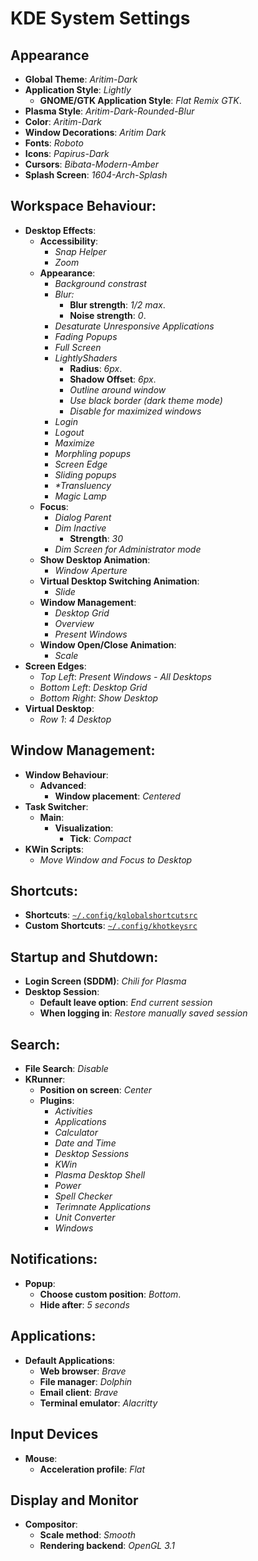 # KDE System Settings

## Appearance

- **Global Theme**: _Aritim-Dark_
- **Application Style**: _Lightly_
  - **GNOME/GTK Application Style**: _Flat Remix GTK_.
- **Plasma Style**: _Aritim-Dark-Rounded-Blur_
- **Color**: _Aritim-Dark_
- **Window Decorations**: _Aritim Dark_
- **Fonts**: _Roboto_
- **Icons**: _Papirus-Dark_
- **Cursors**: _Bibata-Modern-Amber_
- **Splash Screen**: _1604-Arch-Splash_

## Workspace Behaviour:

- **Desktop Effects**:
  - **Accessibility**:
    - _Snap Helper_
    - _Zoom_
  - **Appearance**:
    - _Background constrast_
    - _Blur:_
      - **Blur strength**: _1/2 max_.
      - **Noise strength**: _0_.
    - _Desaturate Unresponsive Applications_
    - _Fading Popups_
    - _Full Screen_
    - _LightlyShaders_
      - **Radius**: _6px_.
      - **Shadow Offset**: _6px_.
      - _Outline around window_
      - _Use black border (dark theme mode)_
      - _Disable for maximized windows_
    - _Login_
    - _Logout_
    - _Maximize_
    - _Morphling popups_
    - _Screen Edge_
    - _Sliding popups_
    - _\*Transluency_
    - _Magic Lamp_
  - **Focus**:
    - _Dialog Parent_
    - _Dim Inactive_
      - **Strength**: _30_
    - _Dim Screen for Administrator mode_
  - **Show Desktop Animation**:
    - _Window Aperture_
  - **Virtual Desktop Switching Animation**:
    - _Slide_
  - **Window Management**:
    - _Desktop Grid_
    - _Overview_
    - _Present Windows_
  - **Window Open/Close Animation**:
    - _Scale_
- **Screen Edges**:
  - _Top Left_: _Present Windows - All Desktops_
  - _Bottom Left_: _Desktop Grid_
  - _Bottom Right_: _Show Desktop_
- **Virtual Desktop**:
  - _Row 1_: _4 Desktop_

## Window Management:

- **Window Behaviour**:
  - **Advanced**:
    - **Window placement**: _Centered_
- **Task Switcher**:
  - **Main**:
    - **Visualization**:
      - **Tick**: _Compact_
- **KWin Scripts**:
  - _Move Window and Focus to Desktop_

## Shortcuts:

- **Shortcuts**: [`~/.config/kglobalshortcutsrc`](./.config/kglobalshortcutsrc)
- **Custom Shortcuts**: [`~/.config/khotkeysrc`](./.config/khotkeysrc)

## Startup and Shutdown:

- **Login Screen (SDDM)**: _Chili for Plasma_
- **Desktop Session**:
  - **Default leave option**: _End current session_
  - **When logging in**: _Restore manually saved session_

## Search:

- **File Search**: _Disable_
- **KRunner**:
  - **Position on screen**: _Center_
  - **Plugins**:
    - _Activities_
    - _Applications_
    - _Calculator_
    - _Date and Time_
    - _Desktop Sessions_
    - _KWin_
    - _Plasma Desktop Shell_
    - _Power_
    - _Spell Checker_
    - _Terimnate Applications_
    - _Unit Converter_
    - _Windows_

## Notifications:

- **Popup**:
  - **Choose custom position**: _Bottom_.
  - **Hide after**: _5 seconds_

## Applications:

- **Default Applications**:
  - **Web browser**: _Brave_
  - **File manager**: _Dolphin_
  - **Email client**: _Brave_
  - **Terminal emulator**: _Alacritty_

## Input Devices

- **Mouse**:
  - **Acceleration profile**: _Flat_

## Display and Monitor

- **Compositor**:
  - **Scale method**: _Smooth_
  - **Rendering backend**: _OpenGL 3.1_
